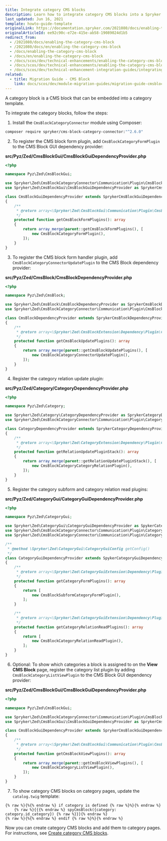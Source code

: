 ```yaml
---
title: Integrate category CMS blocks
description: Learn how to integrate category CMS blocks into a Spryker project.
last_updated: Jun 16, 2021
template: howto-guide-template
originalLink: https://documentation.spryker.com/2021080/docs/enabling-the-category-cms-block
originalArticleId: ee92c90c-e72e-415e-ab58-19089024d1b5
redirect_from:
  - /2021080/docs/enabling-the-category-cms-block
  - /2021080/docs/en/enabling-the-category-cms-block
  - /docs/enabling-the-category-cms-block
  - /docs/en/enabling-the-category-cms-block
  - /docs/scos/dev/technical-enhancements/enabling-the-category-cms-block.html
  - /docs/scos/dev/technical-enhancements/enabling-the-category-cms-blocks.html
  - /docs/scos/dev/technical-enhancement-integration-guides/integrating-category-cms-blocks.html
related:
  - title: Migration Guide - CMS Block
    link: docs/scos/dev/module-migration-guides/migration-guide-cmsblock.html
---
```


A category block is a CMS block that can be embedded into a category template.

To integrate the category blocks, follow the steps:

1. Install the `CmsBlockCategoryConnector` module using Composer:

```bash
composer require spryker/cms-block-category-connector:"^2.6.0"
```

2. To register the CMS block form plugin, add `CmsBlockCategoryFormPlugin` to the CMS Block GUI dependency provider:

**src/Pyz/Zed/CmsBlockGui/CmsBlockGuiDependencyProvider.php**

```php
<?php

namespace Pyz\Zed\CmsBlockGui;

use Spryker\Zed\CmsBlockCategoryConnector\Communication\Plugin\CmsBlockCategoryFormPlugin;
use Spryker\Zed\CmsBlockGui\CmsBlockGuiDependencyProvider as SprykerCmsBlockGuiDependencyProvider;

class CmsBlockGuiDependencyProvider extends SprykerCmsBlockGuiDependencyProvider
{
    /**
     * @return array<\Spryker\Zed\CmsBlockGui\Communication\Plugin\CmsBlockFormPluginInterface>
     */
    protected function getCmsBlockFormPlugins(): array
    {
        return array_merge(parent::getCmsBlockFormPlugins(), [
            new CmsBlockCategoryFormPlugin(),
        ]);
    }
}

```

3. To register the CMS block form handler plugin, add `CmsBlockCategoryConnectorUpdatePlugin` to the CMS Block dependency provider:

**src/Pyz/Zed/CmsBlock/CmsBlockDependencyProvider.php**

```php
<?php

namespace Pyz\Zed\CmsBlock;

use Spryker\Zed\CmsBlock\CmsBlockDependencyProvider as SprykerCmsBlockDependencyProvider;
use Spryker\Zed\CmsBlockCategoryConnector\Communication\Plugin\CmsBlockCategoryConnectorUpdatePlugin;

class CmsBlockDependencyProvider extends SprykerCmsBlockDependencyProvider
{
    /**
     * @return array<\Spryker\Zed\CmsBlockExtension\Dependency\Plugin\CmsBlockUpdatePluginInterface>
     */
    protected function getCmsBlockUpdatePlugins(): array
    {
        return array_merge(parent::getCmsBlockUpdatePlugins(), [
            new CmsBlockCategoryConnectorUpdatePlugin(),
        ]);
    }
}
```

4. Register the category relation update plugin:

**src/Pyz/Zed/Category/CategoryDependencyProvider.php**
```php
<?php

namespace Pyz\Zed\Category;

use Spryker\Zed\Category\CategoryDependencyProvider as SprykerCategoryDependencyProvider;
use Spryker\Zed\CmsBlockCategoryConnector\Communication\Plugin\Category\CmsBlockCategoryCategoryRelationPlugin;

class CategoryDependencyProvider extends SprykerCategoryDependencyProvider
{
    /**
     * @return array<\Spryker\Zed\CategoryExtension\Dependency\Plugin\CategoryRelationUpdatePluginInterface>
     */
    protected function getRelationUpdatePluginStack(): array
    {
        return array_merge(parent::getRelationUpdatePluginStack(), [
            new CmsBlockCategoryCategoryRelationPlugin(),
        ]);
    }
}
```

5. Register the category subform and category relation read plugins:

**src/Pyz/Zed/CategoryGui/CategoryGuiDependencyProvider.php**

```php
<?php

namespace Pyz\Zed\CategoryGui;

use Spryker\Zed\CategoryGui\CategoryGuiDependencyProvider as SpykerCategoryGuiDependencyProvider;
use Spryker\Zed\CmsBlockCategoryConnector\Communication\Plugin\CategoryGui\CmsBlockCategoryRelationReadPlugin;
use Spryker\Zed\CmsBlockCategoryConnector\Communication\Plugin\CategoryGui\CmsBlockSubformCategoryFormPlugin;

/**
 * @method \Spryker\Zed\CategoryGui\CategoryGuiConfig getConfig()
 */
class CategoryGuiDependencyProvider extends SpykerCategoryGuiDependencyProvider
{
    /**
     * @return array<\Spryker\Zed\CategoryGuiExtension\Dependency\Plugin\CategoryFormPluginInterface>
     */
    protected function getCategoryFormPlugins(): array
    {
        return [
            new CmsBlockSubformCategoryFormPlugin(),
        ];
    }

    /**
     * @return array<\Spryker\Zed\CategoryGuiExtension\Dependency\Plugin\CategoryRelationReadPluginInterface>
     */
    protected function getCategoryRelationReadPlugins(): array
    {
        return [
            new CmsBlockCategoryRelationReadPlugin(),
        ];
    }
}
```

6. Optional: To show which categories a block is assigned to on the **View CMS Block** page, register the category list plugin by adding `CmsBlockCategoryListViewPlugin` to the CMS Block GUI dependency provider:

**src/Pyz/Zed/CmsBlockGui/CmsBlockGuiDependencyProvider.php**

```php
<?php

namespace Pyz\Zed\CmsBlockGui;

use Spryker\Zed\CmsBlockCategoryConnector\Communication\Plugin\CmsBlockCategoryListViewPlugin;
use Spryker\Zed\CmsBlockGui\CmsBlockGuiDependencyProvider as SprykerCmsBlockGuiDependencyProvider;

class CmsBlockGuiDependencyProvider extends SprykerCmsBlockGuiDependencyProvider
{
    /**
     * @return array<\Spryker\Zed\CmsBlockGui\Communication\Plugin\CmsBlockViewPluginInterface>
     */
    protected function getCmsBlockViewPlugins(): array
    {
        return array_merge(parent::getCmsBlockViewPlugins(), [
            new CmsBlockCategoryListViewPlugin(),
        ]);
    }
}
```

7. To show category CMS blocks on category pages, update the `catalog.twig` template:

```twig
{% raw %}{%{% endraw %} if category is defined {% raw %}%}{% endraw %}
	{% raw %}{{{% endraw %} spyCmsBlock({category: category.id_category}) {% raw %}}}{% endraw %}
{% raw %}{%{% endraw %} endif {% raw %}%}{% endraw %}
```

Now you can create category CMS blocks and add them to category pages. For instructions, see [Create category CMS blocks](/docs/scos/user/back-office-user-guides/{{page.version}}/content/blocks/create-category-cms-blocks.html).
